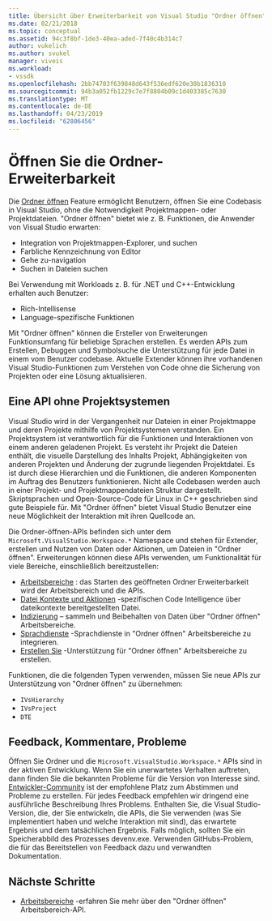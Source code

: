 ```yaml
---
title: Übersicht über Erweiterbarkeit von Visual Studio "Ordner öffnen" | Microsoft-Dokumentation
ms.date: 02/21/2018
ms.topic: conceptual
ms.assetid: 94c3f8bf-1de3-40ea-aded-7f40c4b314c7
author: vukelich
ms.author: svukel
manager: viveis
ms.workload:
- vssdk
ms.openlocfilehash: 2bb74703f639848d643f536edf620e30b1836310
ms.sourcegitcommit: 94b3a052fb1229c7e7f8804b09c1d403385c7630
ms.translationtype: MT
ms.contentlocale: de-DE
ms.lasthandoff: 04/23/2019
ms.locfileid: "62806456"
---
```

# <a name="open-folder-extensibility"></a>Öffnen Sie die Ordner-Erweiterbarkeit

Die [Ordner öffnen](../ide/develop-code-in-visual-studio-without-projects-or-solutions.md) Feature ermöglicht Benutzern, öffnen Sie eine Codebasis in Visual Studio, ohne die Notwendigkeit Projektmappen- oder Projektdateien. "Ordner öffnen" bietet wie z. B. Funktionen, die Anwender von Visual Studio erwarten:

* Integration von Projektmappen-Explorer, und suchen
* Farbliche Kennzeichnung von Editor
* Gehe zu-navigation
* Suchen in Dateien suchen

Bei Verwendung mit Workloads z. B. für .NET und C++-Entwicklung erhalten auch Benutzer:

* Rich-Intellisense
* Language-spezifische Funktionen

Mit "Ordner öffnen" können die Ersteller von Erweiterungen Funktionsumfang für beliebige Sprachen erstellen. Es werden APIs zum Erstellen, Debuggen und Symbolsuche die Unterstützung für jede Datei in einem vom Benutzer codebase. Aktuelle Extender können ihre vorhandenen Visual Studio-Funktionen zum Verstehen von Code ohne die Sicherung von Projekten oder eine Lösung aktualisieren.

## <a name="an-api-without-project-systems"></a>Eine API ohne Projektsystemen

Visual Studio wird in der Vergangenheit nur Dateien in einer Projektmappe und deren Projekte mithilfe von Projektsystemen verstanden. Ein Projektsystem ist verantwortlich für die Funktionen und Interaktionen von einem anderen geladenen Projekt. Es versteht ihr Projekt die Dateien enthält, die visuelle Darstellung des Inhalts Projekt, Abhängigkeiten von anderen Projekten und Änderung der zugrunde liegenden Projektdatei. Es ist durch diese Hierarchien und die Funktionen, die anderen Komponenten im Auftrag des Benutzers funktionieren. Nicht alle Codebasen werden auch in einer Projekt- und Projektmappendateien Struktur dargestellt. Skriptsprachen und Open-Source-Code für Linux in C++ geschrieben sind gute Beispiele für. Mit "Ordner öffnen" bietet Visual Studio Benutzer eine neue Möglichkeit der Interaktion mit ihren Quellcode an.

Die Ordner-öffnen-APIs befinden sich unter dem `Microsoft.VisualStudio.Workspace.*` Namespace und stehen für Extender, erstellen und Nutzen von Daten oder Aktionen, um Dateien in "Ordner öffnen". Erweiterungen können diese APIs verwenden, um Funktionalität für viele Bereiche, einschließlich bereitzustellen:

- [Arbeitsbereiche](workspaces.md) : das Starten des geöffneten Ordner Erweiterbarkeit wird der Arbeitsbereich und die APIs.
- [Datei Kontexte und Aktionen](workspace-file-contexts.md) -spezifischen Code Intelligence über dateikontexte bereitgestellten Datei.
- [Indizierung](workspace-indexing.md) – sammeln und Beibehalten von Daten über "Ordner öffnen" Arbeitsbereiche.
- [Sprachdienste](workspace-language-services.md) -Sprachdienste in "Ordner öffnen" Arbeitsbereiche zu integrieren.
- [Erstellen Sie](workspace-build.md) -Unterstützung für "Ordner öffnen" Arbeitsbereiche zu erstellen.

Funktionen, die die folgenden Typen verwenden, müssen Sie neue APIs zur Unterstützung von "Ordner öffnen" zu übernehmen:

- `IVsHierarchy`
- `IVsProject`
- `DTE`

## <a name="feedback-comments-issues"></a>Feedback, Kommentare, Probleme

Öffnen Sie Ordner und die `Microsoft.VisualStudio.Workspace.*` APIs sind in der aktiven Entwicklung. Wenn Sie ein unerwartetes Verhalten auftreten, dann finden Sie die bekannten Probleme für die Version von Interesse sind. [Entwickler-Community](https://developercommunity.visualstudio.com) ist der empfohlene Platz zum Abstimmen und Probleme zu erstellen. Für jedes Feedback empfehlen wir dringend eine ausführliche Beschreibung Ihres Problems. Enthalten Sie, die Visual Studio-Version, die, der Sie entwickeln, die APIs, die Sie verwenden (was Sie implementiert haben und welche Interaktion mit sind), das erwartete Ergebnis und dem tatsächlichen Ergebnis. Falls möglich, sollten Sie ein Speicherabbild des Prozesses devenv.exe. Verwenden GitHubs-Problem, die für das Bereitstellen von Feedback dazu und verwandten Dokumentation.

## <a name="next-steps"></a>Nächste Schritte

* [Arbeitsbereiche](workspaces.md) -erfahren Sie mehr über den "Ordner öffnen" Arbeitsbereich-API.